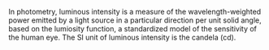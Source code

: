 In photometry, luminous intensity is a measure of the wavelength-weighted power emitted by a light source in a particular direction per unit solid angle, based on the lumiosity function, a standardized model of the sensitivity of the human eye. The SI unit of luminous intensity is the candela (cd).

